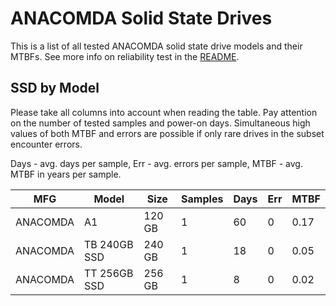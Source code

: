 ANACOMDA Solid State Drives
===========================

This is a list of all tested ANACOMDA solid state drive models and their MTBFs. See
more info on reliability test in the [README](https://github.com/linuxhw/SMART).

SSD by Model
------------

Please take all columns into account when reading the table. Pay attention on the
number of tested samples and power-on days. Simultaneous high values of both MTBF
and errors are possible if only rare drives in the subset encounter errors.

Days - avg. days per sample,
Err  - avg. errors per sample,
MTBF - avg. MTBF in years per sample.

| MFG       | Model              | Size   | Samples | Days  | Err   | MTBF |
|-----------|--------------------|--------|---------|-------|-------|------|
| ANACOMDA  | A1                 | 120 GB | 1       | 60    | 0     | 0.17   |
| ANACOMDA  | TB 240GB SSD       | 240 GB | 1       | 18    | 0     | 0.05   |
| ANACOMDA  | TT 256GB SSD       | 256 GB | 1       | 8     | 0     | 0.02   |
